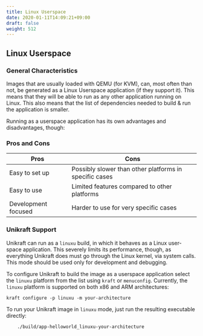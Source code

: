 ```yaml
---
title: Linux Userspace
date: 2020-01-11T14:09:21+09:00
draft: false
weight: 512
---
```


## Linux Userspace

### General Characteristics

Images that are usually loaded with QEMU (for KVM), can, most often than not, be generated as a Linux Userspace application (if they support it).
This means that they will be able to run as any other application running on Linux.
This also means that the list of dependencies needed to build & run the application is smaller.

Running as a userspace application has its own advantages and disadvantages, though:

### Pros and Cons

| Pros                | Cons                                                   |
|---------------------|--------------------------------------------------------|
| Easy to set up      | Possibly slower than other platforms in specific cases |
| Easy to use         | Limited features compared to other platforms           |
| Development focused | Harder to use for very specific cases                  |

### Unikraft Support

Unikraft can run as a `linuxu` build, in which it behaves as a Linux user-space application.
This severely limits its performance, though, as everything Unikraft does must go through the Linux kernel, via system calls.
This mode should be used only for development and debugging.

To configure Unikraft to build the image as a userspace application select the `linuxu` platform from the list using `kraft` or `menuconfig`.
Currently, the `linuxu` platform is supported on both x86 and ARM architectures:


```
kraft configure -p linuxu -m your-architecture
```

To run your Unikraft image in `linuxu` mode, just run the resulting executable directly:


```
    ./build/app-helloworld_linuxu-your-architecture
```
